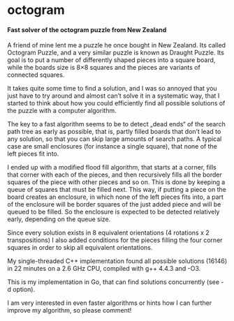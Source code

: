 # octogram
#### Fast solver of the octogram puzzle from New Zealand

A friend of mine lent me a puzzle he once bought in New Zealand. Its called Octogram Puzzle, and a very similar puzzle is known as Draught Puzzle. Its goal is to put a number of differently shaped pieces into a square board, while the boards size is 8×8 squares and the pieces are variants of connected squares.

It takes quite some time to find a solution, and I was so annoyed that you just have to try around and almost can’t solve it in a systematic way, that I started to think about how you could efficiently find all possible solutions of the puzzle with a computer algorithm.

The key to a fast algorithm seems to be to detect „dead ends“ of the search path tree as early as possible, that is, partly filled boards that don’t lead to any solution, so that you can skip large amounts of search paths. A typical case are small enclosures (for instance a single square), that none of the left pieces fit into.

I ended up with a modified flood fill algorithm, that starts at a corner, fills that corner with each of the pieces, and then recursively fills all the border squares of the piece with other pieces and so on. This is done by keeping a queue of squares that must be filled next. This way, if putting a piece on the board creates an enclosure, in which none of the left pieces fits into, a part of the enclosure will be border squares of the just added piece and will be queued to be filled. So the enclosure is expected to be detected relatively early, depending on the queue size.

Since every solution exists in 8 equivalent orientations (4 rotations x 2 transpositions) I also added conditions for the pieces filling the four corner squares in order to skip all equivalent orientations.

My single-threaded C++ implementation found all possible solutions (16146) in 22 minutes on a 2.6 GHz CPU, compiled with g++ 4.4.3 and -O3.

This is my implementation in Go, that can find solutions concurrently (see -d option).

I am very interested in even faster algorithms or hints how I can further improve my algorithm, so please comment!
